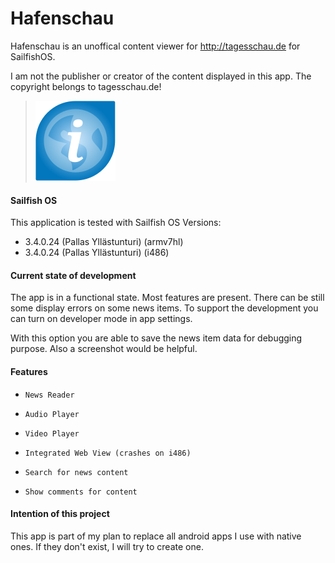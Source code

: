 # Hafenschau
Hafenschau is an unoffical content viewer for http://tagesschau.de for SailfishOS.

I am not the publisher or creator of the content displayed in this app. 
The copyright belongs to tagesschau.de!

>![](icons/128x128/harbour-hafenschau.png)

#### Sailfish OS
This application is tested with Sailfish OS Versions:

- 3.4.0.24 (Pallas Yllästunturi) (armv7hl)
- 3.4.0.24 (Pallas Yllästunturi) (i486)

#### Current state of development

The app is in a functional state. Most features are present. There can be still some display errors on some news items. To support the development you can turn on developer mode in app settings.

With this option you are able to save the news item data for debugging purpose. Also a screenshot would be helpful.


#### Features

-     News Reader
-     Audio Player
-     Video Player
-     Integrated Web View (crashes on i486)
-     Search for news content
-     Show comments for content

#### Intention of this project

This app is part of my plan to replace all android apps I use with native ones. If they don't exist, I will try to create one.